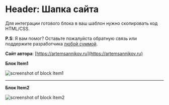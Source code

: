 Header: Шапка сайта
=====================

Для интеграции готового блока в ваш шаблон нужно скопировать код HTML/CSS.

**P.S**: Я вам помог? Оставьте пожалуйста обратную связь или поддержите разработчика [любой суммой](https://money.yandex.ru/to/41001366550213).

**Сайт автора**: [https://artemsannikov.ru](https://artemsannikov.ru)

**Блок Item1**

![screenshot of block Item1](https://user-images.githubusercontent.com/31792522/69572270-9a5dfe00-0fe5-11ea-9017-79556725752e.jpg)

<hr>

**Блок Item2**

![screenshot of block Item2](https://user-images.githubusercontent.com/31792522/69572964-00975080-0fe7-11ea-8a51-82e4d6a7bfc5.jpg)